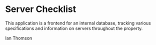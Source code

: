 # Server Checklist

This application is a frontend for an internal database, tracking various specifications and information
on servers throughout the property. 

Ian Thomson

